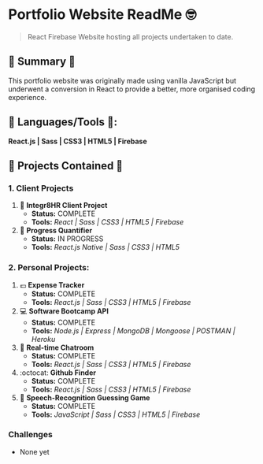 
# Portfolio Website ReadMe :nerd_face:
> React Firebase Website hosting all projects undertaken to date.


## :satellite: Summary :satellite:
This portfolio website was originally made using vanilla JavaScript but underwent a conversion in React to provide a better, more organised coding experience.

## :hammer: Languages/Tools :hammer::
__React.js | Sass | CSS3 | HTML5 | Firebase__

## :orange_book: Projects Contained :orange_book:
### 1. Client Projects
1. :office: __Integr8HR Client Project__ 
   - __Status:__ COMPLETE 
   - __Tools:__ _React | Sass | CSS3 | HTML5 | Firebase_
2. :seedling: __Progress Quantifier__  
   - __Status:__ IN PROGRESS
   - __Tools:__ _React.js Native | Sass | CSS3 | HTML5_

### 2. Personal Projects:
1. :pound: __Expense Tracker__
   - __Status:__ COMPLETE 
   - __Tools:__ _React.js | Sass | CSS3 | HTML5 | Firebase_
2. :computer: __Software Bootcamp API__
   - __Status:__ COMPLETE 
   - __Tools:__ _Node.js | Express | MongoDB | Mongoose | POSTMAN | Heroku_
3. :calling: __Real-time Chatroom__ 
   - __Status:__ COMPLETE 
   - __Tools:__ _React.js | Sass | CSS3 | HTML5 | Firebase_
4. :octocat: __Github Finder__ 
   - __Status:__ COMPLETE 
   - __Tools:__ _React.js | Sass | CSS3 | HTML5 | Firebase_
5. :loudspeaker: __Speech-Recognition Guessing Game__ 
   - __Status:__ COMPLETE 
   - __Tools:__ _JavaScript | Sass | CSS3 | HTML5 | Firebase_

### Challenges
- None yet

